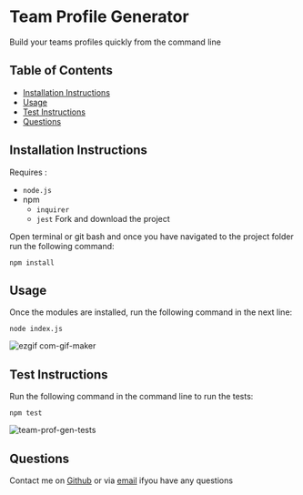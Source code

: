 # Team Profile Generator
Build your teams profiles quickly from the command line
   
  
## Table of Contents
- [Installation Instructions](#installation-instructions)
- [Usage](#usage)
- [Test Instructions](#test-instructions)
- [Questions](#questions)


## Installation Instructions
Requires : 
- `node.js`
- npm 
   - `inquirer`
   - `jest`
Fork and download the project

Open terminal or git bash and once you have navigated to the project folder run the following command:

```
npm install
```

 
## Usage 
Once the modules are installed, run the following command in the next line:
```
node index.js
```  
![ezgif com-gif-maker](https://user-images.githubusercontent.com/85494162/139574461-f09c0e9a-90ab-46ea-8369-50403176045c.gif)


## Test Instructions
Run the following command in the command line to run the tests:

```
npm test
```

![team-prof-gen-tests](https://user-images.githubusercontent.com/85494162/139574366-c6691886-23b5-45f3-aec7-25cafcb1639c.png)


## Questions
Contact me on [Github](https://github.com/gitme-waffles) or via [email]() ifyou have any questions 
 
